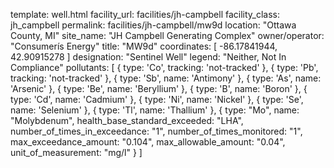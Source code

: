 template: well.html
facility_url: facilities/jh-campbell
facility_class: jh_campbell
permalink: facilities/jh-campbell/mw9d
location: "Ottawa County, MI"
site_name: "JH Campbell Generating Complex"
owner/operator: "Consumerís Energy"
title: "MW9d"
coordinates: [
  -86.17841944,
  42.90915278
]
designation: "Sentinel Well"
legend: "Neither, Not In Compliance"
pollutants: [
  { 
    type: 'Co',
    tracking: 'not-tracked'
  },
  {
    type: 'Pb',
    tracking: 'not-tracked'
  },
  {
    type: 'Sb',
    name: 'Antimony'
  },
  {
    type: 'As',
    name: 'Arsenic'
  },
  {
    type: 'Be',
    name: 'Beryllium'
  },
  {
    type: 'B',
    name: 'Boron'
  },
  {
    type: 'Cd',
    name: 'Cadmium'
  },
  {
    type: 'Ni',
    name: 'Nickel'
  },
  {
    type: 'Se',
    name: 'Selenium'
  },
  {
    type: 'Tl',
    name: 'Thallium'
  },
  {  type: "Mo",
  name: "Molybdenum",
  health_base_standard_exceeded: "LHA",
  number_of_times_in_exceedance: "1",
  number_of_times_monitored: "1",
  max_exceedance_amount: "0.104",
  max_allowable_amount: "0.04",
  unit_of_measurement: "mg/l"
  }
]
